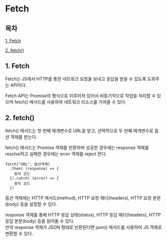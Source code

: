 # Fetch

## 목차

[1. Fetch](#1-fetch)

[2. fetch()](#2-fetch)

## 1. Fetch

Fetch는 JS에서 HTTP를 통한 네트워크 요청을 보내고 응답을 받을 수 있도록 도와주는 API이다.

Fetch API는 Promise의 형식으로 이루어져 있어서 비동기적으로 작업을 처리할 수 있으며 fetch() 메서드를 사용하여 네트워크 리소스를 가져올 수 있다.

## 2. fetch()

fetch() 메서드는 첫 번째 매개변수로 URL을 받고, 선택적으로 두 번째 매개변수로 옵션 객체를 받는다.

fetch() 메서드는 Promise 객체를 반환하며 성공한 경우에는 response 객체를 resolve하고 실패한 경우에는 error 객체를 reject 한다.

```
fetch("URL", 옵션객체)
  .then( (response) => {
    동작 코드
  }).catch( (error) => {
    동작 코드
  })
```

옵션 객체에는 HTTP 메서드(method), HTTP 요청 헤더(headers), HTTP 요청 본문(body) 등을 설정할 수 있다.

response 객체를 통해 HTTP 응답 상태(status), HTTP 응답 헤더(headers), HTTP 응답 본문(body) 등을 읽어올 수 있다.<br>
만약 response 객체가 JSON 형태로 반환된다면 json() 메서드를 사용하여 JS 객체로 변환할 수 있다.